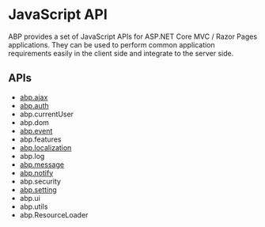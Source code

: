 # JavaScript API

ABP provides a set of JavaScript APIs for ASP.NET Core MVC / Razor Pages applications. They can be used to perform common application requirements easily in the client side and integrate to the server side.

## APIs

* [abp.ajax](Ajax.md)
* [abp.auth](Auth.md)
* abp.currentUser
* abp.dom
* [abp.event](Events.md)
* abp.features
* [abp.localization](Localization.md)
* abp.log
* [abp.message](Message.md)
* [abp.notify](Notify.md)
* abp.security
* [abp.setting](Settings.md)
* abp.ui
* abp.utils
* abp.ResourceLoader